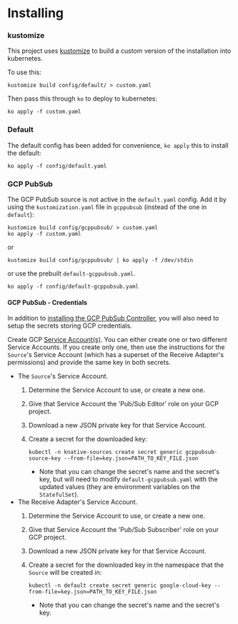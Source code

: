 # Installing

### kustomize

This project uses [kustomize](https://github.com/kubernetes-sigs/kustomize) to
build a custom version of the installation into kubernetes.

To use this:

```shell
kustomize build config/default/ > custom.yaml
```

Then pass this through `ko` to deploy to kubernetes:

```
ko apply -f custom.yaml
```

### Default

The default config has been added for convenience, `ko apply` this to install
the default:

```shell
ko apply -f config/default.yaml
```

### GCP PubSub

The GCP PubSub source is not active in the `default.yaml` config. Add it by using the `kustomization.yaml` file in `gcppubsub` (instead of the one in `default`):

```shell
kustomize build config/gcppubsub/ > custom.yaml
ko apply -f custom.yaml
```

or

```shell
kustomize build config/gcppubsub/ | ko apply -f /dev/stdin
```

or use the prebuilt `default-gcppubsub.yaml`.

```shell
ko apply -f config/default-gcppubsub.yaml
```

#### GCP PubSub - Credentials

In addition to [installing the GCP PubSub Controller](#gcp-pubsub), you will also need to setup the secrets storing GCP credentials.

Create GCP [Service Account(s)](https://console.cloud.google.com/iam-admin/serviceaccounts/project). You can either create one or two different Service Accounts. If you create only one, then use the instructions for the `Source`'s Service Account (which has a superset of the Receive Adapter's permissions) and provide the same key in both secrets.
- The `Source`'s Service Account.
    1. Determine the Service Account to use, or create a new one.
    1. Give that Service Account the 'Pub/Sub Editor' role on your GCP project.
    1. Download a new JSON private key for that Service Account.
    1. Create a secret for the downloaded key:

        ```shell
        kubectl -n knative-sources create secret generic gcppubsub-source-key --from-file=key.json=PATH_TO_KEY_FILE.json
        ```

        - Note that you can change the secret's name and the secret's key, but will need to modify `default-gcppubsub.yaml` with the updated values (they are environment variables on the `StatefulSet`).
- The Receive Adapter's Service Account.
    1. Determine the Service Account to use, or create a new one.
    1. Give that Service Account the 'Pub/Sub Subscriber' role on your GCP project.
    1. Download a new JSON private key for that Service Account.
    1. Create a secret for the downloaded key in the namespace that the `Source` will be created in:

        ```shell
        kubectl -n default create secret generic google-cloud-key --from-file=key.json=PATH_TO_KEY_FILE.json
        ```

        - Note that you can change the secret's name and the secret's key.
